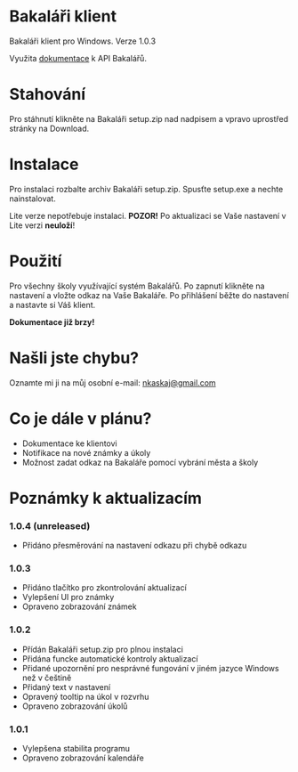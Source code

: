 # Bakaláři klient
Bakaláři klient pro Windows. Verze 1.0.3

Využita [dokumentace](https://github.com/bakalari-api/bakalari-api) k API Bakalářů.
# Stahování
Pro stáhnutí klikněte na Bakaláři setup.zip nad nadpisem a vpravo uprostřed stránky na Download.
# Instalace
Pro instalaci rozbalte archiv Bakaláři setup.zip. Spusťte setup.exe a nechte nainstalovat.

Lite verze nepotřebuje instalaci. **POZOR!** Po aktualizaci se Vaše nastavení v Lite verzi **neuloží**!
# Použití
Pro všechny školy využívající systém Bakalářů. Po zapnutí klikněte na nastavení a vložte odkaz na Vaše Bakaláře. Po přihlášení
běžte do nastavení a nastavte si Váš klient.

**Dokumentace již brzy!**
# Našli jste chybu?
Oznamte mi ji na můj osobní e-mail: nkaskaj@gmail.com
# Co je dále v plánu?
* Dokumentace ke klientovi
* Notifikace na nové známky a úkoly
* Možnost zadat odkaz na Bakaláře pomocí vybrání města a školy
# Poznámky k aktualizacím
### 1.0.4 (unreleased)
* Přidáno přesměrování na nastavení odkazu při chybě odkazu
### 1.0.3
* Přidáno tlačítko pro zkontrolování aktualizací
* Vylepšení UI pro známky
* Opraveno zobrazování známek
### 1.0.2
* Přídán Bakaláři setup.zip pro plnou instalaci
* Přidána funcke automatické kontroly aktualizací
* Přidané upozornění pro nesprávné fungování v jiném jazyce Windows než v češtině
* Přidaný text v nastavení
* Opravený tooltip na úkol v rozvrhu
* Opraveno zobrazování úkolů
### 1.0.1
* Vylepšena stabilita programu
* Opraveno zobrazování kalendáře

